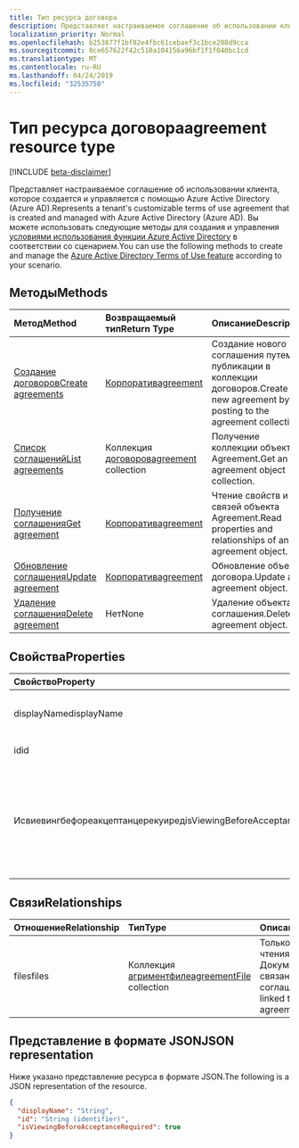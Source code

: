 ```yaml
---
title: Тип ресурса договора
description: Представляет настраиваемое соглашение об использовании клиента, которое создается и управляется с помощью Azure Active Directory (Azure AD). Вы можете использовать следующие методы для создания и управления условиями использования функции Azure Active Directory в соответствии со сценарием.
localization_priority: Normal
ms.openlocfilehash: b253877f1bf82e4fbc61cebaef3c1bce208d9cca
ms.sourcegitcommit: 0ce657622f42c510a104156a96bf1f1f040bc1cd
ms.translationtype: MT
ms.contentlocale: ru-RU
ms.lasthandoff: 04/24/2019
ms.locfileid: "32535750"
---
```

# <a name="agreement-resource-type"></a><span data-ttu-id="1a6e6-104">Тип ресурса договора</span><span class="sxs-lookup"><span data-stu-id="1a6e6-104">agreement resource type</span></span>

[!INCLUDE [beta-disclaimer](../../includes/beta-disclaimer.md)]

<span data-ttu-id="1a6e6-105">Представляет настраиваемое соглашение об использовании клиента, которое создается и управляется с помощью Azure Active Directory (Azure AD).</span><span class="sxs-lookup"><span data-stu-id="1a6e6-105">Represents a tenant's customizable terms of use agreement that is created and managed with Azure Active Directory (Azure AD).</span></span> <span data-ttu-id="1a6e6-106">Вы можете использовать следующие методы для создания и управления [условиями использования функции Azure Active Directory](https://docs.microsoft.com/en-us/azure/active-directory/active-directory-tou) в соответствии со сценарием.</span><span class="sxs-lookup"><span data-stu-id="1a6e6-106">You can use the following methods to create and manage the [Azure Active Directory Terms of Use feature](https://docs.microsoft.com/en-us/azure/active-directory/active-directory-tou) according to your scenario.</span></span>

## <a name="methods"></a><span data-ttu-id="1a6e6-107">Методы</span><span class="sxs-lookup"><span data-stu-id="1a6e6-107">Methods</span></span>

| <span data-ttu-id="1a6e6-108">Метод</span><span class="sxs-lookup"><span data-stu-id="1a6e6-108">Method</span></span>       | <span data-ttu-id="1a6e6-109">Возвращаемый тип</span><span class="sxs-lookup"><span data-stu-id="1a6e6-109">Return Type</span></span> | <span data-ttu-id="1a6e6-110">Описание</span><span class="sxs-lookup"><span data-stu-id="1a6e6-110">Description</span></span> |
|:-------------|:------------|:------------|
| [<span data-ttu-id="1a6e6-111">Создание договоров</span><span class="sxs-lookup"><span data-stu-id="1a6e6-111">Create agreements</span></span>](../api/agreement-post-agreements.md) | [<span data-ttu-id="1a6e6-112">Корпоратив</span><span class="sxs-lookup"><span data-stu-id="1a6e6-112">agreement</span></span>](agreement.md) | <span data-ttu-id="1a6e6-113">Создание нового соглашения путем публикации в коллекции договоров.</span><span class="sxs-lookup"><span data-stu-id="1a6e6-113">Create a new agreement by posting to the agreement collection.</span></span> |
| [<span data-ttu-id="1a6e6-114">Список соглашений</span><span class="sxs-lookup"><span data-stu-id="1a6e6-114">List agreements</span></span>](../api/agreement-list.md) | <span data-ttu-id="1a6e6-115">Коллекция [договоров](agreement.md)</span><span class="sxs-lookup"><span data-stu-id="1a6e6-115">[agreement](agreement.md) collection</span></span> | <span data-ttu-id="1a6e6-116">Получение коллекции объектов Agreement.</span><span class="sxs-lookup"><span data-stu-id="1a6e6-116">Get an agreement object collection.</span></span> |
| [<span data-ttu-id="1a6e6-117">Получение соглашения</span><span class="sxs-lookup"><span data-stu-id="1a6e6-117">Get agreement</span></span>](../api/agreement-get.md) | [<span data-ttu-id="1a6e6-118">Корпоратив</span><span class="sxs-lookup"><span data-stu-id="1a6e6-118">agreement</span></span>](agreement.md) | <span data-ttu-id="1a6e6-119">Чтение свойств и связей объекта Agreement.</span><span class="sxs-lookup"><span data-stu-id="1a6e6-119">Read properties and relationships of an agreement object.</span></span> |
| [<span data-ttu-id="1a6e6-120">Обновление соглашения</span><span class="sxs-lookup"><span data-stu-id="1a6e6-120">Update agreement</span></span>](../api/agreement-update.md) | [<span data-ttu-id="1a6e6-121">Корпоратив</span><span class="sxs-lookup"><span data-stu-id="1a6e6-121">agreement</span></span>](agreement.md) | <span data-ttu-id="1a6e6-122">Обновление объекта договора.</span><span class="sxs-lookup"><span data-stu-id="1a6e6-122">Update an agreement object.</span></span> |
| [<span data-ttu-id="1a6e6-123">Удаление соглашения</span><span class="sxs-lookup"><span data-stu-id="1a6e6-123">Delete agreement</span></span>](../api/agreement-delete.md) | <span data-ttu-id="1a6e6-124">Нет</span><span class="sxs-lookup"><span data-stu-id="1a6e6-124">None</span></span> | <span data-ttu-id="1a6e6-125">Удаление объекта соглашения.</span><span class="sxs-lookup"><span data-stu-id="1a6e6-125">Delete an agreement object.</span></span> |
<!--
| [Create agreementFile](../api/agreement-post-files.md) | [agreementFile](agreementfile.md) | Create a new agreementFile by posting to the files collection. |
| [List files](../api/agreement-list-files.md) | [agreementFile](agreementfile.md) collection | Get an agreementFile object collection. |
-->

## <a name="properties"></a><span data-ttu-id="1a6e6-126">Свойства</span><span class="sxs-lookup"><span data-stu-id="1a6e6-126">Properties</span></span>
| <span data-ttu-id="1a6e6-127">Свойство</span><span class="sxs-lookup"><span data-stu-id="1a6e6-127">Property</span></span>     | <span data-ttu-id="1a6e6-128">Тип</span><span class="sxs-lookup"><span data-stu-id="1a6e6-128">Type</span></span>        | <span data-ttu-id="1a6e6-129">Описание</span><span class="sxs-lookup"><span data-stu-id="1a6e6-129">Description</span></span> |
|:-------------|:------------|:------------|
|<span data-ttu-id="1a6e6-130">displayName</span><span class="sxs-lookup"><span data-stu-id="1a6e6-130">displayName</span></span>|<span data-ttu-id="1a6e6-131">String</span><span class="sxs-lookup"><span data-stu-id="1a6e6-131">String</span></span>|<span data-ttu-id="1a6e6-132">Отображаемое имя соглашения.</span><span class="sxs-lookup"><span data-stu-id="1a6e6-132">Display name of the agreement.</span></span>|
|<span data-ttu-id="1a6e6-133">id</span><span class="sxs-lookup"><span data-stu-id="1a6e6-133">id</span></span>|<span data-ttu-id="1a6e6-134">String</span><span class="sxs-lookup"><span data-stu-id="1a6e6-134">String</span></span>| <span data-ttu-id="1a6e6-135">Только для чтения.</span><span class="sxs-lookup"><span data-stu-id="1a6e6-135">Read-only.</span></span>|
|<span data-ttu-id="1a6e6-136">Исвиевингбефореакцептанцерекуиред</span><span class="sxs-lookup"><span data-stu-id="1a6e6-136">isViewingBeforeAcceptanceRequired</span></span>|<span data-ttu-id="1a6e6-137">Логический</span><span class="sxs-lookup"><span data-stu-id="1a6e6-137">Boolean</span></span>|<span data-ttu-id="1a6e6-138">Указывает, должно ли пользователь развернуть и просмотреть Соглашение перед принятием.</span><span class="sxs-lookup"><span data-stu-id="1a6e6-138">Indicates whether the user has to expand and view the agreement before accepting.</span></span>|

## <a name="relationships"></a><span data-ttu-id="1a6e6-139">Связи</span><span class="sxs-lookup"><span data-stu-id="1a6e6-139">Relationships</span></span>
| <span data-ttu-id="1a6e6-140">Отношение</span><span class="sxs-lookup"><span data-stu-id="1a6e6-140">Relationship</span></span> | <span data-ttu-id="1a6e6-141">Тип</span><span class="sxs-lookup"><span data-stu-id="1a6e6-141">Type</span></span>        | <span data-ttu-id="1a6e6-142">Описание</span><span class="sxs-lookup"><span data-stu-id="1a6e6-142">Description</span></span> |
|:-------------|:------------|:------------|
|<span data-ttu-id="1a6e6-143">files</span><span class="sxs-lookup"><span data-stu-id="1a6e6-143">files</span></span>|<span data-ttu-id="1a6e6-144">Коллекция [агриментфиле](agreementfile.md)</span><span class="sxs-lookup"><span data-stu-id="1a6e6-144">[agreementFile](agreementfile.md) collection</span></span>|<span data-ttu-id="1a6e6-145">Только для чтения.</span><span class="sxs-lookup"><span data-stu-id="1a6e6-145">Read-only.</span></span> <span data-ttu-id="1a6e6-146">Документы PDF, связанные с этим соглашением.</span><span class="sxs-lookup"><span data-stu-id="1a6e6-146">PDFs linked to this agreement.</span></span>|

## <a name="json-representation"></a><span data-ttu-id="1a6e6-147">Представление в формате JSON</span><span class="sxs-lookup"><span data-stu-id="1a6e6-147">JSON representation</span></span>

<span data-ttu-id="1a6e6-148">Ниже указано представление ресурса в формате JSON.</span><span class="sxs-lookup"><span data-stu-id="1a6e6-148">The following is a JSON representation of the resource.</span></span>

<!-- {
  "blockType": "resource",
  "optionalProperties": [

  ],
  "@odata.type": "microsoft.graph.agreement"
}-->

```json
{
  "displayName": "String",
  "id": "String (identifier)",
  "isViewingBeforeAcceptanceRequired": true
}

```

<!-- uuid: 8fcb5dbc-d5aa-4681-8e31-b001d5168d79
2015-10-25 14:57:30 UTC -->
<!--
{
  "type": "#page.annotation",
  "description": "agreement resource",
  "keywords": "",
  "section": "documentation",
  "tocPath": "",
  "suppressions": [
    "Error: /api-reference/beta/resources/agreement.md:\r\n      Exception processing links.\r\n    System.ArgumentException: Link Definition was null. Link text: !INCLUDE [beta-disclaimer](../../includes/beta-disclaimer.md)\r\n      at ApiDoctor.Validation.DocFile.get_LinkDestinations()\r\n      at ApiDoctor.Validation.DocSet.ValidateLinks(Boolean includeWarnings, String[] relativePathForFiles, IssueLogger issues, Boolean requireFilenameCaseMatch, Boolean printOrphanedFiles)"
  ]
}
-->
